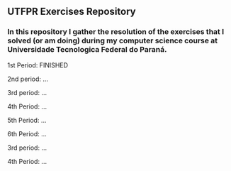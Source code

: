 ## UTFPR Exercises Repository

### In this repository I gather the resolution of the exercises that I solved (or am doing) during my computer science course at Universidade Tecnologica Federal do Paraná.

1st Period: FINISHED

2nd period: ...

3rd period: ...

4th Period: ...

5th Period: ...

6th Period: ...

3rd period: ...

4th Period: ... 

